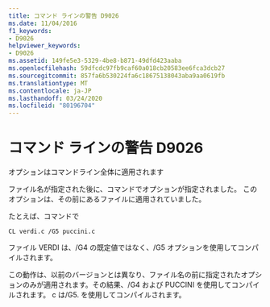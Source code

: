 ```yaml
---
title: コマンド ラインの警告 D9026
ms.date: 11/04/2016
f1_keywords:
- D9026
helpviewer_keywords:
- D9026
ms.assetid: 149fe5e3-5329-4be8-b871-49dfd423aaba
ms.openlocfilehash: 59dfcdc97fb9caf60a018cb20583ee6fca3dcb27
ms.sourcegitcommit: 857fa6b530224fa6c18675138043aba9aa0619fb
ms.translationtype: MT
ms.contentlocale: ja-JP
ms.lasthandoff: 03/24/2020
ms.locfileid: "80196704"
---
```

# <a name="command-line-warning-d9026"></a>コマンド ラインの警告 D9026

オプションはコマンドライン全体に適用されます

ファイル名が指定された後に、コマンドでオプションが指定されました。 このオプションは、その前にあるファイルに適用されていました。

たとえば、コマンドで

```
CL verdi.c /G5 puccini.c
```

ファイル VERDI は、/G4 の既定値ではなく、/G5 オプションを使用してコンパイルされます。

この動作は、以前のバージョンとは異なり、ファイル名の前に指定されたオプションのみが適用されます。その結果、/G4 および PUCCINI を使用してコンパイルされます。 c は/G5. を使用してコンパイルされます。
